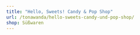 ```yaml
---
title: "Hello, Sweets! Candy & Pop Shop"
url: /tonawanda/hello-sweets-candy-und-pop-shop/
shop: Süßwaren
---
```

